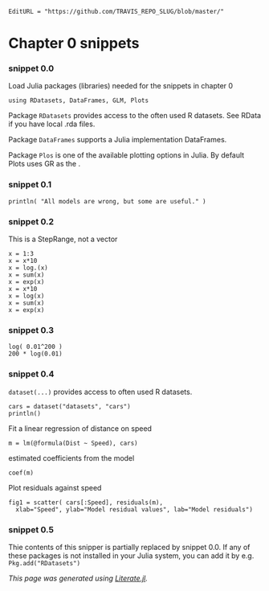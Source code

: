 ```@meta
EditURL = "https://github.com/TRAVIS_REPO_SLUG/blob/master/"
```

# Chapter 0 snippets

### snippet 0.0

Load Julia packages (libraries) needed  for the snippets in chapter 0

```@example snippets00.1
using RDatasets, DataFrames, GLM, Plots
```

Package `RDatasets` provides access to the often used R datasets.
See RData if you have local .rda files.

Package `DataFrames` supports a Julia implementation DataFrames.

Package `Plos` is one of the available plotting options in Julia.
By default Plots uses GR as the .

### snippet 0.1

```@example snippets00.1
println( "All models are wrong, but some are useful." )
```

### snippet 0.2

This is a StepRange, not a vector

```@example snippets00.1
x = 1:3
x = x*10
x = log.(x)
x = sum(x)
x = exp(x)
x = x*10
x = log(x)
x = sum(x)
x = exp(x)
```

### snippet 0.3

```@example snippets00.1
log( 0.01^200 )
200 * log(0.01)
```

### snippet 0.4

`dataset(...)` provides access to often used R datasets.

```@example snippets00.1
cars = dataset("datasets", "cars")
println()
```

Fit a linear regression of distance on speed

```@example snippets00.1
m = lm(@formula(Dist ~ Speed), cars)
```

estimated coefficients from the model

```@example snippets00.1
coef(m)
```

Plot residuals against speed

```@example snippets00.1; continued = true
fig1 = scatter( cars[:Speed], residuals(m),
  xlab="Speed", ylab="Model residual values", lab="Model residuals")
```

### snippet 0.5

Thie contents of this snipper is partially replaced by snippet 0.0.
If any of these packages is not installed in your Julia system,
you can add it by e.g. `Pkg.add("RDatasets")`

*This page was generated using [Literate.jl](https://github.com/fredrikekre/Literate.jl).*

